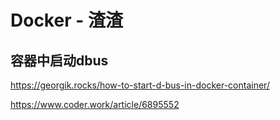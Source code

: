 # Docker - 渣渣

## 容器中启动dbus

https://georgik.rocks/how-to-start-d-bus-in-docker-container/

https://www.coder.work/article/6895552